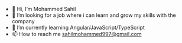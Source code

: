 - 👋 Hi, I’m Mohammed Sahil
- 👀 I’m looking for a job where i can learn and grow my skills with the company
- 🌱 I’m currently learning Angular/JavaScript/TypeScript
- 📫 How to reach me sahilmohammed997@gmail.com

